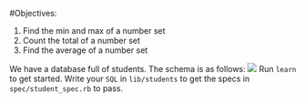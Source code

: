 #Objectives:
1. Find the min and max of a number set
2. Count the total of a number set
3. Find the average of a number set

We have a database full of students. The schema is as follows:
![](http://readme-pics.s3.amazonaws.com/sql-students.png)
Run `learn` to get started. Write your `SQL` in `lib/students` to get the specs in `spec/student_spec.rb` to pass.
